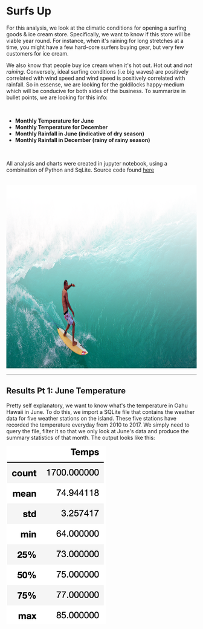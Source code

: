 # Surfs Up

For this analysis, we look at the climatic conditions for opening a surfing goods & ice cream store. Specifically, we want to know if this store will be viable year round. For instance, when it's raining for long stretches at a time, you might have a few hard-core surfers buying gear, but very few customers for ice cream. 

We also know that people buy ice cream when it's hot out. Hot out and *not raining*. Conversely, ideal surfing conditions (i.e big waves) are positively correlated with wind speed and wind speed is positively correlated with rainfall. So in essense, we are looking for the goldilocks happy-medium which will be conducive for both sides of the business. To summarize in bullet points, we are looking for this info: 

</br>

* **Monthly Temperature for June**
* **Monthly Temperature for December**
* **Monthly Rainfall in June (indicative of dry season)**
* **Monthly Rainfall in December (rainy of rainy season)**

</br>

All analysis and charts were created in jupyter notebook, using a combination of Python and SqLite. Source code found [here](https://github.com/carlosjennings1991/surfs_up/blob/main/SurfsUp_Challenge.ipynb)

</br>

<img src="https://github.com/carlosjennings1991/surfs_up/blob/main/surfer2.png" width="1099" height="486">

___

## Results Pt 1: June Temperature

Pretty self explanatory, we want to know what's the temperature in Oahu Hawaii in June. To do this, we import a SQLite file that contains the weather data for five weather stations on the island. These five stations have recorded the temperature everyday from 2010 to 2017. We simply need to query the file, filter it so that we only look at June's data and produce the summary statistics of that month. The output looks like this: 

<img src="https://github.com/carlosjennings1991/surfs_up/blob/main/june_temps.png">

